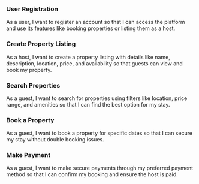 
### User Registration
As a user, I want to register an account so that I can access the platform and use its features like booking properties or listing them as a host.

### Create Property Listing
As a host, I want to create a property listing with details like name, description, location, price, and availability so that guests can view and book my property.

### Search Properties
As a guest, I want to search for properties using filters like location, price range, and amenities so that I can find the best option for my stay.

### Book a Property
As a guest, I want to book a property for specific dates so that I can secure my stay without double booking issues.

### Make Payment
As a guest, I want to make secure payments through my preferred payment method so that I can confirm my booking and ensure the host is paid.
